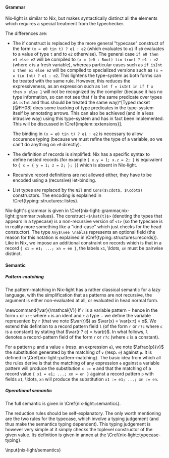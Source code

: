 #### Grammar

Nix-light is similar to Nix, but makes syntactically distinct all the elements
which requires a special treatment from the typechecker.

The differences are:

- The if construct is replaced by the more general "typecase" construct of the
  form `(x = e0 tin t) ? e1 : e2` (which evaluates to `e1` if `e0` evaluates to
  a value of type `t` and to `e2` otherwise).
  The general case `if e0 then e1 else e2` will be compiled to
  `(x = (e0 : Bool) tin true) ? e1 : e2` (where `x` is a fresh variable),
  whereas particular cases such as `if isInt x then e1 else e2` will be compiled
  to specialized versions such as `(x = x tin Int) ? e1 : e2`.
  This lightens the type-system as both forms can be treated with the same rule.
  However, this reduces the expressiveness, as an expression such as `let f =
  isInt in if f x then x else 1` will not be recognized by the compiler
  (because it has no type information, so can not see that `f` is the same
  predicate over types as `isInt` and thus should be treated the same
  way)^[Typed racket [@FH08] does some tracking of type predicates in the
  type-system itself by annotating arrows. This can also be achieved (and in a
  less intrusive way) using this type-system and has in fact been implemented.
  This will be discussed in \Cref{implem::extensions}].

    The binding in `(x = e0 tin t) ? e1 : e2` is necessary to allow occurence
    typing (because we must refine the type of a variable, so we can't do
    anything on `e0` directly).

- The definition of records is simplified: Nix has a specific syntax to
  define nested records (for example `{ x.y = 1; x.z = 2; }` is equivalent to
  `{ x = { y = 1; z = 2; }; }`) which is absent in Nix-light.

- Recursive record definitions are not allowed either, they have to be encoded
  using a (recursive) let-binding.

- List types are replaced by the `Nil` and `Cons($\cdot$, $\cdot$)`
  constructors. The encoding is explained in \Cref{typing::structures::listes}.

Nix-light's grammar is given in
\Cref{nix-light::grammar,nix-light::grammar::values}.
The construct `<$\hat{t}$>` (denoting the types that appears in a typecase) is
a non-recursive version of `<t>` (so the typecase is in reality more something
like a "kind-case" which just checks for the head constuctor). The type
`Any$\vee \nabla$` represents an optional field (the reason for this notation
is explained in \Cref{typing::structures::records}).
Like in Nix, we impose an additional constraint on records which is that in a
record `{ x1 = e1; ...; xn = en }`, the labels `x1`, \ldots, `xn` must be
pairwise distinct.

#### Semantic

##### Pattern-matching

The pattern-matching in Nix-light has a rather classical semantic for a lazy
language, with the simplification that as patterns are not recursive, the
argument is either non-evaluated at all, or evaluated in head normal form.

\newcommand{\var}{\mathcal{V}}
If `r` is a variable pattern − hence in the form `x` or `x:τ` where `x` is an
ident and `τ` a type − we define the variable represented by `r` (that we note
$\var(r)$) as $\var(x) = \var(x:τ) = x$.
We extend this defintion to a record pattern field `l` (of the form `r` or
`r?c` where `c` is a constant) by stating that $\var(r ? c) = \var(r)$.
In what follows, `l` denotes a record-pattern field of the form `r` or `r?c`
(where `c` is a constant).

For a pattern `p` and a value `v` (resp. an expression `e`), we note
$\sfrac{p}{v}$ the substitution generated by the matching of `v` (resp. `e`)
against `p`.
It is defined in \Cref{nix-light::pattern-matching}.
The basic idea from which all the rules derive is that the matching of any
expression `e` against a variable pattern will produce the substitution `x :=
e` and that the matching of a record value `{ x1 = e1; ...; xn = en }` against
a record pattern `p` with fields `x1`, \ldots, `xn` will produce the
substitution `x1 := e1; ...; xn := en`.

##### Operational semantic

The full semantic is given in \Cref{nix-light::semantics}.

The reduction rules should be self-explanatory.
The only worth mentioning are the two rules for the typecase, which involve a
typing judgement (and thus make the semantics typing dependent). This typing
judgement is however very simple at it simply checks the toplevel constructor
of the given value. Its definition is given in annex at the
\Cref{nix-light::typecase-typing}.

\input{nix-light/semantics}
